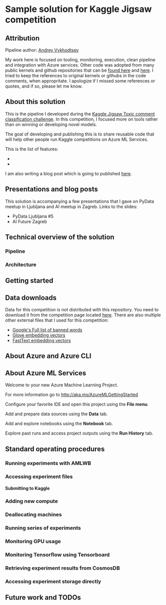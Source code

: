 # Sample solution for Kaggle Jigsaw competition

## Attribution

Pipeline author: [Andrey Vykhodtsev](https://www.linkedin.com/in/vykhand/)

My work here is focused on tooling, monitoring, execution, clean pipeline and integration with Azure services. Other code was adopted from many public kernels and github repositories that can be [found here]() and [here](). I tried to keep the references to original kernels or githubs in the code comments, when appropritate. I apologize if I missed some references or quotes, and if so, please let me know.

## About this solution

This is the pipeline I developed during the [Kaggle Jigsaw Toxic comment classification challenge](). In this competition, I focused more on tools rather than on winning or developing novel models.

The goal of developing and publishing this is to share reusable code that will help other people run Kaggle competitions on Azure ML Services.

This is the list of features:

 *
 *

I am also writing a blog post which is going to published [here]().

## Presentations and blog posts

This solution is accompanying a few presentations that I gave on PyData meetup in Ljubljana and AI meetup in Zagreb. Links to the slides:

 * PyData Ljubljana #5
 * AI Future Zagreb

## Technical overview of the solution

### Pipeline

### Architecture

## Getting started

## Data downloads

Data for this competition is not distributed with this repository. You need to download it from the competition page located [here](). There are also multiple other external files that I used for this competition:

 * [Google's Full list of banned words]()
 * [Glove embedding vectors]()
 * [FastText embedding vectors]()

## About Azure and Azure CLI

## About Azure ML Services

Welcome to your new Azure Machine Learning Project.

For more information go to <http://aka.ms/AzureMLGettingStarted>

Configure your favorite IDE and open this project using the **File menu**.

Add and prepare data sources using the **Data** tab.

Add and explore notebooks using the **Notebook** tab.

Explore past runs and access project outputs using the **Run History** tab.


## Standard operating procedures

### Running experiments with AMLWB
### Accessing experiment files

#### Submitting to Kaggle

### Adding new compute
### Deallocating machines
### Running series of experiments
### Monitoring GPU usage
### Monitoring Tensorflow using Tensorboard
### Retrieving experiment results from CosmosDB
### Accessing experiment storage directly

## Future work and TODOs
